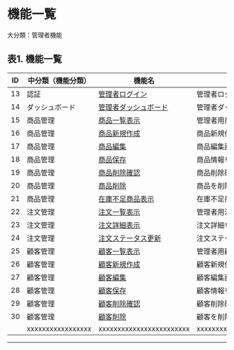 # 機能一覧

大分類：管理者機能

## 表1. 機能一覧

|ID|中分類（機能分類）|機能名|内容|コントローラ|メソッド|画面入力|画面照会|
|---|---|---|---|---|---|---|---|
|13|認証|[管理者ログイン](function-specifications/showLoginForm.md)|管理者ログイン画面を表示する機能|AdminAuthController|showLoginForm|/admin/login|/admin/login|
|14|ダッシュボード|[管理者ダッシュボード](function-specifications/dashboard.md)|管理者ダッシュボードを表示する機能|AdminController|dashboard|/admin|/admin|
|15|商品管理|[商品一覧表示](function-specifications/productList.md)|管理者用商品一覧を表示する機能|AdminProductController|productList|/admin/products|/admin/products|
|16|商品管理|[商品新規作成](function-specifications/productNew.md)|商品新規作成画面を表示する機能|AdminProductController|productNew|/admin/products/new|/admin/products/new|
|17|商品管理|[商品編集](function-specifications/productEdit.md)|商品編集画面を表示する機能|AdminProductController|productEdit|/admin/products/{id}/edit|/admin/products/{id}/edit|
|18|商品管理|[商品保存](function-specifications/productSave.md)|商品情報を保存する機能|AdminProductController|productSave|/admin/products/save||
|19|商品管理|[商品削除確認](function-specifications/productDeleteConfirm.md)|商品削除確認画面を表示する機能|AdminProductController|productDeleteConfirm|/admin/products/{id}/delete|/admin/products/{id}/delete|
|20|商品管理|[商品削除](function-specifications/productDelete.md)|商品を削除する機能|AdminProductController|productDelete|/admin/products/{id}/delete||
|21|商品管理|[在庫不足商品表示](function-specifications/lowStockProducts.md)|在庫不足商品を一覧表示する機能|AdminProductController|lowStockProducts|/admin/products/low-stock|/admin/products/low-stock|
|22|注文管理|[注文一覧表示](function-specifications/orderList.md)|管理者用注文一覧を表示する機能|AdminOrderController|orderList|/admin/orders|/admin/orders|
|23|注文管理|[注文詳細表示](function-specifications/orderDetail.md)|注文詳細を表示する機能|AdminOrderController|orderDetail|/admin/orders/{id}|/admin/orders/{id}|
|24|注文管理|[注文ステータス更新](function-specifications/updateOrderStatus.md)|注文ステータスを更新する機能|AdminOrderController|updateOrderStatus|/admin/orders/{id}/status||
|25|顧客管理|[顧客一覧表示](function-specifications/customerList.md)|管理者用顧客一覧を表示する機能|AdminCustomerController|customerList|/admin/customers|/admin/customers|
|26|顧客管理|[顧客新規作成](function-specifications/customerNew.md)|顧客新規作成画面を表示する機能|AdminCustomerController|customerNew|/admin/customers/new|/admin/customers/new|
|27|顧客管理|[顧客編集](function-specifications/customerEdit.md)|顧客編集画面を表示する機能|AdminCustomerController|customerEdit|/admin/customers/{id}/edit|/admin/customers/{id}/edit|
|28|顧客管理|[顧客保存](function-specifications/customerSave.md)|顧客情報を保存する機能|AdminCustomerController|customerSave|/admin/customers/save||
|29|顧客管理|[顧客削除確認](function-specifications/customerDeleteConfirm.md)|顧客削除確認画面を表示する機能|AdminCustomerController|customerDeleteConfirm|/admin/customers/{id}/delete|/admin/customers/{id}/delete|
|30|顧客管理|[顧客削除](function-specifications/customerDelete.md)|顧客を削除する機能|AdminCustomerController|customerDelete|/admin/customers/{id}/delete||
|  |xxxxxxxxxxxxxxxxx|xxxxxxxxxxxxxxxxxxxxxxxx|xxxxxxxxxxxxxxxxxxxxxxxxxxxxxxxxxxxx|||||



----
